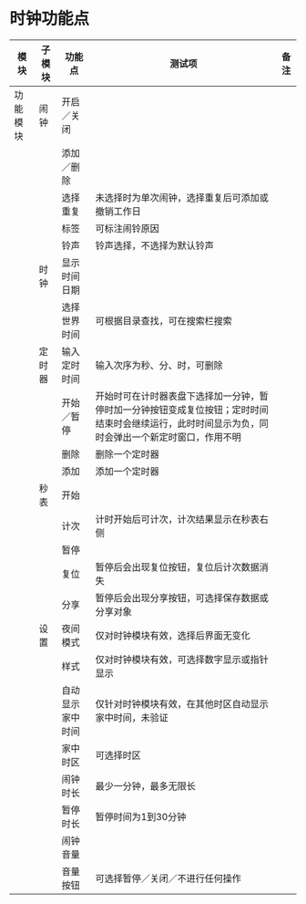 # 时钟功能点

|模块 |子模块 |功能点 |测试项 |备注
|-----|-----|-----|-----|-----
|功能模块|闹钟|开启／关闭||
|||添加／删除||
|||选择重复|未选择时为单次闹钟，选择重复后可添加或撤销工作日|
|||标签|可标注闹铃原因|
|||铃声|铃声选择，不选择为默认铃声|
||时钟|显示时间日期||
|||选择世界时间|可根据目录查找，可在搜索栏搜索|
||定时器|输入定时时间 |输入次序为秒、分、时，可删除|
|||开始／暂停|开始时可在计时器表盘下选择加一分钟，暂停时加一分钟按钮变成复位按钮；定时时间结束时会继续运行，此时时间显示为负，同时会弹出一个新定时窗口，作用不明|
|||删除 |删除一个定时器|
|||添加|添加一个定时器|
||秒表|开始||
|||计次|计时开始后可计次，计次结果显示在秒表右侧|
|||暂停||
|||复位|暂停后会出现复位按钮，复位后计次数据消失|
|||分享|暂停后会出现分享按钮，可选择保存数据或分享对象|
||设置|夜间模式|仅对时钟模块有效，选择后界面无变化|
|||样式|仅对时钟模块有效，可选择数字显示或指针显示|
|||自动显示家中时间|仅针对时钟模块有效，在其他时区自动显示家中时间，未验证|
|||家中时区|可选择时区|
|||闹钟时长|最少一分钟，最多无限长|
|||暂停时长|暂停时间为1到30分钟|
|||闹钟音量||
|||音量按钮|可选择暂停／关闭／不进行任何操作|
